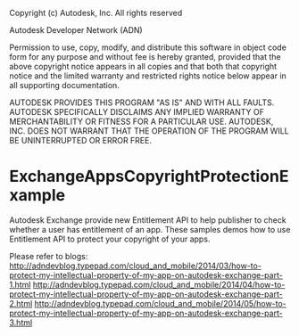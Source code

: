 Copyright (c) Autodesk, Inc. All rights reserved

Autodesk Developer Network (ADN)

Permission to use, copy, modify, and distribute this software in object code form for any purpose and without fee is hereby granted, provided that the above copyright notice appears in all copies and that both that copyright notice and the limited warranty and restricted rights notice below appear in all supporting documentation.

AUTODESK PROVIDES THIS PROGRAM "AS IS" AND WITH ALL FAULTS. AUTODESK SPECIFICALLY DISCLAIMS ANY IMPLIED WARRANTY OF MERCHANTABILITY OR FITNESS FOR A PARTICULAR USE. AUTODESK, INC. DOES NOT WARRANT THAT THE OPERATION OF THE PROGRAM WILL BE UNINTERRUPTED OR ERROR FREE.

ExchangeAppsCopyrightProtectionExample
======================================

Autodesk Exchange provide new Entitlement API to help publisher 
to check whether a user has entitlement of an app. These samples 
demos how to use Entitlement API to protect your copyright of your
apps.

Please refer to blogs:
http://adndevblog.typepad.com/cloud_and_mobile/2014/03/how-to-protect-my-intellectual-property-of-my-app-on-autodesk-exchange-part-1.html 
http://adndevblog.typepad.com/cloud_and_mobile/2014/04/how-to-protect-my-intellectual-property-of-my-app-on-autodesk-exchange-part-2.html 
http://adndevblog.typepad.com/cloud_and_mobile/2014/05/how-to-protect-my-intellectual-property-of-my-app-on-autodesk-exchange-part-3.html 
